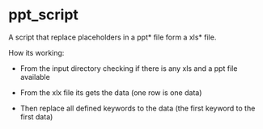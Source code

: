 # ppt_script
A script that replace placeholders in a ppt* file form a xls* file.

How its working:

  - From the input directory checking if there is any xls and a ppt file available
  
  - From the xlx file its gets the data (one row is one data)
  
  - Then replace all defined keywords to the data (the first keyword to the first data)
